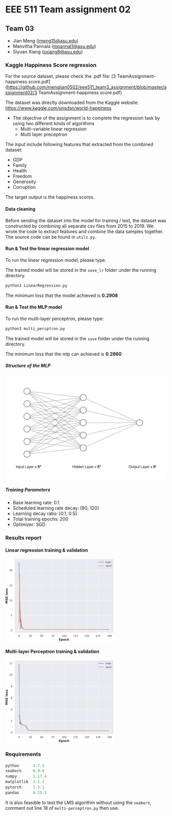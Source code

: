 # EEE 511 Team assignment 02

## Team 03

- Jian Meng ([jmeng15@asu.edu](mailto:jmeng15@asu.edu))
- Manvitha Pannala ([mpannal1@asu.edu](mailto:mpannal1@asu.edu))
- Siyuan Xiang ([sxiang8@asu.edu](mailto:sxiang8@asu.edu))

### Kaggle Happiness Score regression 

For the source dataset, please check the .pdf file: [3 TeamAssignment-happiness score.pdf](https://github.com/mengjian0502/eee511_team3_assignment/blob/master/assignment02/3 TeamAssignment-happiness score.pdf)

The dataset was directly downloaded from the Kaggle website: https://www.kaggle.com/unsdsn/world-happiness

- The objective of the assignment is to complete the regression task by using two different kinds of algorithms
  - Multi-variable linear regression
  - Multi layer preceptron 

The input include following features that extracted from the combined dataset: 

- GDP
- Family 
- Health
- Freedom
- Generosity
- Corruption

The target output is the happiness scores. 

#### Data cleaning

Before sending the dataset into the model for training / test, the dataset was constructed by combining all separate csv files from 2015 to 2019. We wrote the code to extract features and combine the data samples together. The source code can be found in `utils.py`. 

#### Run & Test the linear regression model

To run the linear regression model, please type. 

The trained model will be stored in the `save_lr` folder under the running directory.

```python
python3 LinearRegression.py
```

The minimum loss that the model achieved is **0.2908**

#### Run & Test the MLP model

To run the multi-layer perceptron, please type:

```python
python3 multi_percptron.py
```

The trained model will be stored in the `save` folder under the running directory.

The minimum loss that the mlp can achieved is **0.2860**

##### Structure of the MLP

<img src="./mlp_structure.png" alt="mlp_structure" style="zoom:50%;" />

##### Training Parameters

- Base learning rate: 0.1
- Scheduled learning rate decay: [80, 120]
- Learning decay ratio: [0.1, 0.5]
- Total training epochs: 200
- Optimizer: SGD

### Results report

#### Linear regression training & validation

<img src="./save_lr/curve.png" alt="curve" style="zoom:33%;" />

#### Multi-layer Perceptron training & validation

<img src="./save/curve.png" alt="curve" style="zoom:33%;" />

### Requirements

```python
python 	    3.7.5
seaborn     0.9.0
numpy       1.17.4
matplotlib  3.1.1
pytorch     1.3.1
pandas      0.25.1
```

It is also feasible to test the LMS algorithm without using the `seaborn`, comment out line 18 of `multi-perceptron.py` then use.

